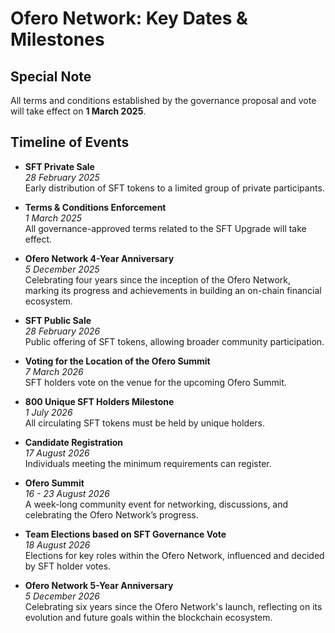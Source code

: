 # Ofero Network: Key Dates & Milestones

## Special Note
All terms and conditions established by the governance proposal and vote will take effect on **1 March 2025**.

## Timeline of Events

- **SFT Private Sale**  
  *28 February 2025*  
  Early distribution of SFT tokens to a limited group of private participants.

- **Terms & Conditions Enforcement**  
  *1 March 2025*  
  All governance-approved terms related to the SFT Upgrade will take effect.

- **Ofero Network 4-Year Anniversary**  
  *5 December 2025*  
  Celebrating four years since the inception of the Ofero Network, marking its progress and achievements in building an on-chain financial ecosystem.

- **SFT Public Sale**  
  *28 February 2026*  
  Public offering of SFT tokens, allowing broader community participation.

- **Voting for the Location of the Ofero Summit**  
  *7 March 2026*  
  SFT holders vote on the venue for the upcoming Ofero Summit.

- **800 Unique SFT Holders Milestone**  
  *1 July 2026*  
  All circulating SFT tokens must be held by unique holders.

- **Candidate Registration**  
  *17 August 2026*  
  Individuals meeting the minimum requirements can register.
  
- **Ofero Summit**  
  *16 - 23 August 2026*  
  A week-long community event for networking, discussions, and celebrating the Ofero Network’s progress.

- **Team Elections based on SFT Governance Vote**  
  *18 August 2026*  
  Elections for key roles within the Ofero Network, influenced and decided by SFT holder votes.

- **Ofero Network 5-Year Anniversary**  
  *5 December 2026*  
  Celebrating six years since the Ofero Network's launch, reflecting on its evolution and future goals within the blockchain ecosystem.